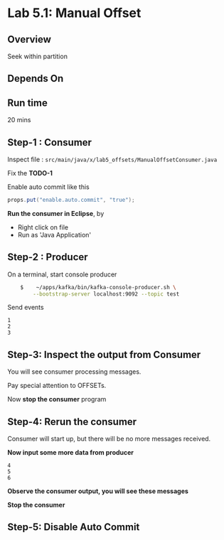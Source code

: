 <link rel='stylesheet' href='../assets/css/main.css'/>

# Lab 5.1: Manual Offset

## Overview

Seek within partition

## Depends On

## Run time

20 mins

## Step-1 : Consumer

Inspect file : `src/main/java/x/lab5_offsets/ManualOffsetConsumer.java`  

Fix the **TODO-1**

Enable auto commit like this

```java
props.put("enable.auto.commit", "true");
```

**Run the consumer in Eclipse**, by

* Right click on file
* Run as 'Java Application'

## Step-2 : Producer

On a terminal, start console producer

```bash
    $    ~/apps/kafka/bin/kafka-console-producer.sh \
        --bootstrap-server localhost:9092 --topic test
```

Send events

```text
1
2
3
```

## Step-3: Inspect the output from Consumer

You will see consumer processing messages.

Pay special attention to OFFSETs.

Now **stop the consumer** program

## Step-4: Rerun the consumer

Consumer will start up, but there will be no more messages received.

**Now input some more data from producer**

```text
4
5
6
```

**Observe the consumer output, you will see these messages**

**Stop the consumer**

## Step-5: Disable Auto Commit